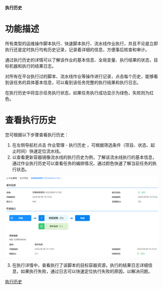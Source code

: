 **执行历史**

# 功能描述
所有类型的运维操作脚本执行、快速脚本执行、流水线作业执行，并且不论是立即执行还是定时执行均有历史记录，记录着详细的信息，方便事后核查和审计。

通过执行历史的详情可以了解该作业的基本信息、全局变量、执行结果的状态，目标机器和执行的结果日志。

对所有在平台执行过的脚本、流水线作业等操作进行记录，点击每个历史，能够看到该任务的具体基本信息，可以看到该任务完整的执行结果和执行日志。

在执行历史中将显示任务执行状态，如果任务执行成功显示为绿色，失败则为红色。


# 查看执行历史

您可根据以下步骤查看执行历史：

1. 在左侧导航栏点击 作业管理 - 执行历史 ，可根据筛选条件（项目、状态、起止时间）快速定位流水线。
2. 以查看更新容器镜像流水线的执行历史为例，了解该流水线执行的基本信息，通过作业执行历史可以查看任务的编排情况，通过颜色快速了解当前任务的执行状态。

 ![执行历史](../../picture/Admin/执行历史01.png)

3. 在执行详情中，查看执行了该脚本的目标容器资源，执行的结果日志详细信息，如果执行失败，通过日志可以快速定位执行失败的原因，以解决问题。
 
 [执行历史](../../picture/Admin/执行历史02.png)
